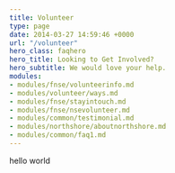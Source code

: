 ```yaml
---
title: Volunteer
type: page
date: 2014-03-27 14:59:46 +0000
url: "/volunteer"
hero_class: faqhero
hero_title: Looking to Get Involved?
hero_subtitle: We would love your help.
modules:
- modules/fnse/volunteerinfo.md
- modules/volunteer/ways.md
- modules/fnse/stayintouch.md
- modules/fnse/nsevolunteer.md
- modules/common/testimonial.md
- modules/northshore/aboutnorthshore.md
- modules/common/faq1.md
---
```

hello world